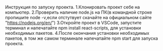 Инструкция по запуску проекта.
1.Клонировать проект себе на компьютер.
2.Проверить наличие node.js на ПК(в командной строке пропишите node -v,если отстутвует cкачайте на официальном сайте "https://nodejs.org/en/")
3.Откройте проект в VSCode, запустите терминал и напечатайте npm install react-scripts, для установки необходимых пакетов.
4.После окончания установки необходимых пакетов, в том же самом терминале напечатайте npm start для запуска проекта.
